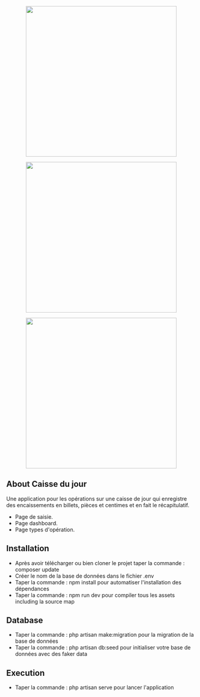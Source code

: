 <p align="center"><a href="#dahsborad" target="_blank"><img src="/visualo/caisse/blob/main/dashboard.png" width="400"></a></p>

<p align="center"><a href="#dahsborad" target="_blank"><img src="/visualo/caisse/blob/main/caisse.png" width="400"></a></p>

<p align="center"><a href="#dahsborad" target="_blank"><img src="/visualo/caisse/blob/main/type.png" width="400"></a></p>


## About Caisse du jour

Une application pour les opérations sur une caisse de jour qui enregistre des encaissements en billets, pièces et centimes et en fait le récapitulatif.

- Page de saisie.
- Page dashboard.
- Page types d'opération.

## Installation 

- Après avoir télécharger ou bien cloner le projet taper la commande : composer update
- Créer le nom de la base de données dans le fichier .env
- Taper la commande : npm install pour automatiser l'installation des dépendances
- Taper la commande : npm run dev pour compiler tous les assets including la source map


## Database

- Taper la commande : php artisan make:migration pour la migration de la base de données
- Taper la commande : php artisan db:seed pour initialiser votre base de données avec des faker data


## Execution

- Taper la commande : php artisan serve pour lancer l'application

